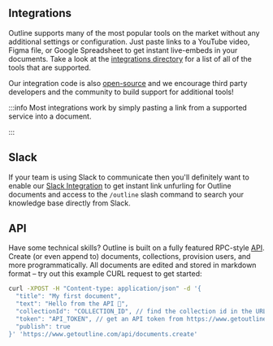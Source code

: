 ## Integrations

Outline supports many of the most popular tools on the market without any additional settings or configuration. Just paste links to a YouTube video, Figma file, or Google Spreadsheet to get instant live-embeds in your documents. Take a look at the [integrations directory](https://www.getoutline.com/integrations) for a list of all of the tools that are supported.


Our integration code is also [open-source](https://github.com/outline/outline) and we encourage third party developers and the community to build support for additional tools!



:::info
Most integrations work by simply pasting a link from a supported service into a document.

:::

## Slack

If your team is using Slack to communicate then you'll definitely want to enable our [Slack Integration](/settings/integrations/slack) to get instant link unfurling for Outline documents and access to the `/outline` slash command to search your knowledge base directly from Slack.

## API

Have some technical skills? Outline is built on a fully featured RPC-style [API](https://www.getoutline.com/developers). Create (or even append to) documents, collections, provision users, and more programmatically. All documents are edited and stored in markdown format – try out this example CURL request to get started:

```bash
curl -XPOST -H "Content-type: application/json" -d '{
  "title": "My first document",
  "text": "Hello from the API 👋",
  "collectionId": "COLLECTION_ID", // find the collection id in the URL bar
  "token": "API_TOKEN", // get an API token from https://www.getoutline.com/settings/tokens
  "publish": true
}' 'https://www.getoutline.com/api/documents.create'
```